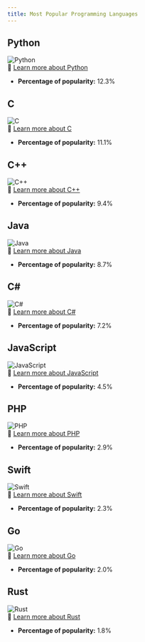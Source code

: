```yaml
---
title: Most Popular Programming Languages
---
```


## Python  
![Python](https://www.tiobe.com/wp-content/uploads/2023/11/python.png)  
🔗 [Learn more about Python](https://www.python.org)  
- **Percentage of popularity:** 12.3%

## C  
![C](https://www.tiobe.com/wp-content/uploads/2023/11/c.png)  
🔗 [Learn more about C](https://en.wikipedia.org/wiki/C_(programming_language))  
- **Percentage of popularity:** 11.1%

## C++  
![C++](https://www.tiobe.com/wp-content/uploads/2023/11/cpp.png)  
🔗 [Learn more about C++](https://en.wikipedia.org/wiki/C%2B%2B)  
- **Percentage of popularity:** 9.4%

## Java  
![Java](https://www.tiobe.com/wp-content/uploads/2023/11/java.png)  
🔗 [Learn more about Java](https://www.java.com)  
- **Percentage of popularity:** 8.7%

## C#  
![C#](https://www.tiobe.com/wp-content/uploads/2023/11/csharp.png)  
🔗 [Learn more about C#](https://learn.microsoft.com/en-us/dotnet/csharp/)  
- **Percentage of popularity:** 7.2%

## JavaScript  
![JavaScript](https://www.tiobe.com/wp-content/uploads/2023/11/javascript.png)  
🔗 [Learn more about JavaScript](https://developer.mozilla.org/en-US/docs/Web/JavaScript)  
- **Percentage of popularity:** 4.5%

## PHP  
![PHP](https://www.tiobe.com/wp-content/uploads/2023/11/php.png)  
🔗 [Learn more about PHP](https://www.php.net/)  
- **Percentage of popularity:** 2.9%

## Swift  
![Swift](https://www.tiobe.com/wp-content/uploads/2023/11/swift.png)  
🔗 [Learn more about Swift](https://developer.apple.com/swift/)  
- **Percentage of popularity:** 2.3%

## Go  
![Go](https://www.tiobe.com/wp-content/uploads/2023/11/go.png)  
🔗 [Learn more about Go](https://go.dev/)  
- **Percentage of popularity:** 2.0%

## Rust  
![Rust](https://www.tiobe.com/wp-content/uploads/2023/11/rust.png)  
🔗 [Learn more about Rust](https://www.rust-lang.org/)  
- **Percentage of popularity:** 1.8%
